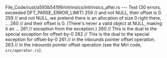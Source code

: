 File_Code/rust/a593b54199/intrinsics/intrinsics_after.rs --- Text (30 errors, exceeded DFT_PARSE_ERROR_LIMIT)
259                 // and not NULL, their offset is 0.                                                                                                      259                 // and not NULL, we pretend there is an allocation of size 0 right there,
...                                                                                                                                                          260                 // and their offset is 0. (There's never a valid object at NULL, making it an
...                                                                                                                                                          261                 // exception from the exception.)
260                 // This is the dual to the special exception for offset-by-0                                                                             262                 // This is the dual to the special exception for offset-by-0
261                 // in the inbounds pointer offset operation.                                                                                             263                 // in the inbounds pointer offset operation (see the Miri code, `src/operator.rs`).

